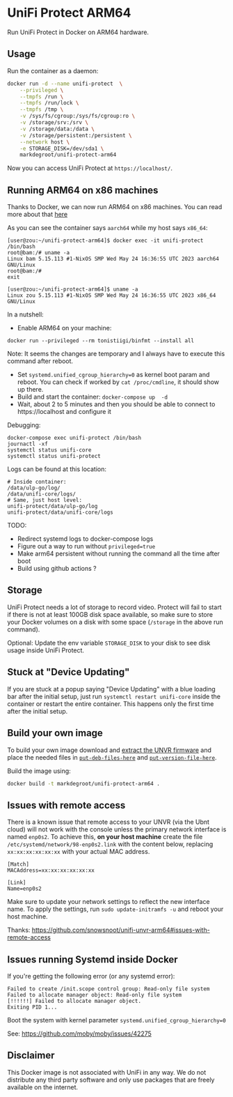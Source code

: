 # UniFi Protect ARM64

Run UniFi Protect in Docker on ARM64 hardware.

## Usage

Run the container as a daemon:

```bash
docker run -d --name unifi-protect  \
    --privileged \
    --tmpfs /run \
    --tmpfs /run/lock \
    --tmpfs /tmp \
    -v /sys/fs/cgroup:/sys/fs/cgroup:ro \
    -v /storage/srv:/srv \
    -v /storage/data:/data \
    -v /storage/persistent:/persistent \
    --network host \
    -e STORAGE_DISK=/dev/sda1 \
    markdegroot/unifi-protect-arm64
```

Now you can access UniFi Protect at `https://localhost/`.

## Running ARM64 on x86 machines
Thanks to Docker, we can now run ARM64 on x86 machines. You can read more about that [here](https://docs.docker.com/build/building/multi-platform/)

As you can see the container says `aarch64` while my host says `x86_64`:
```
[user@zou:~/unifi-protect-arm64]$ docker exec -it unifi-protect /bin/bash
root@bam:/# uname -a
Linux bam 5.15.113 #1-NixOS SMP Wed May 24 16:36:55 UTC 2023 aarch64 GNU/Linux
root@bam:/# 
exit

[user@zou:~/unifi-protect-arm64]$ uname -a
Linux zou 5.15.113 #1-NixOS SMP Wed May 24 16:36:55 UTC 2023 x86_64 GNU/Linux
```

In a nutshell:
  * Enable ARM64 on your machine: 
```
docker run --privileged --rm tonistiigi/binfmt --install all
```
Note: It seems the changes are temporary and I always have to execute this command after reboot. 

  * Set `systemd.unified_cgroup_hierarchy=0` as kernel boot param and reboot. You can check if worked by `cat /proc/cmdline`, it should show up there.
  * Build and start the container:
   `docker-compose up  -d`
  * Wait, about 2 to 5 minutes and then you should be able to connect to https://localhost and configure it

Debugging:
```
docker-compose exec unifi-protect /bin/bash
journactl -xf
systemctl status unifi-core
systemctl status unifi-protect
```

Logs can be found at this location:
```
# Inside container:
/data/ulp-go/log/ 
/data/unifi-core/logs/
# Same, just host level:
unifi-protect/data/ulp-go/log
unifi-protect/data/unifi-core/logs
```

TODO: 
 * Redirect systemd logs to docker-compose logs
 * Figure out a way to run without `privileged=true` 
 * Make arm64 persistent without running the command all the time after boot
 * Build using github actions ?
## Storage
UniFi Protect needs a lot of storage to record video. Protect will fail to start if there is not at least 100GB disk space available, so make sure to store your Docker volumes on a disk with some space (`/storage` in the above run command).

Optional: Update the env variable `STORAGE_DISK` to your disk to see disk usage inside UniFi Protect.

## Stuck at "Device Updating"
If you are stuck at a popup saying "Device Updating" with a blue loading bar after the initial setup, just run `systemctl restart unifi-core` inside the container or restart the entire container. This happens only the first time after the initial setup.

## Build your own image
To build your own image download and [extract the UNVR firmware](doc/Extract_deb_files_from_firmware.md) and place the needed files in [`put-deb-files-here`](put-deb-files-here/README.md) and [`put-version-file-here`](put-version-file-here/README.md).

Build the image using:
```bash
docker build -t markdegroot/unifi-protect-arm64 .
```
## Issues with remote access
There is a known issue that remote access to your UNVR (via the Ubnt cloud) will not work with the console unless the primary network interface is named `enp0s2`. To achieve this, **on your host machine** create the file `/etc/systemd/network/98-enp0s2.link` with the content below, replacing `xx:xx:xx:xx:xx:xx` with your actual MAC address.
```
[Match]
MACAddress=xx:xx:xx:xx:xx:xx

[Link]
Name=enp0s2
```
Make sure to update your network settings to reflect the new interface name. To apply the settings, run `sudo update-initramfs -u` and reboot your host machine.

Thanks: https://github.com/snowsnoot/unifi-unvr-arm64#issues-with-remote-access

## Issues running Systemd inside Docker
If you're getting the following error (or any systemd error):
```
Failed to create /init.scope control group: Read-only file system
Failed to allocate manager object: Read-only file system
[!!!!!!] Failed to allocate manager object.
Exiting PID 1...
```
Boot the system with kernel parameter `systemd.unified_cgroup_hierarchy=0`

See: https://github.com/moby/moby/issues/42275

## Disclaimer
This Docker image is not associated with UniFi in any way. We do not distribute any third party software and only use packages that are freely available on the internet.
